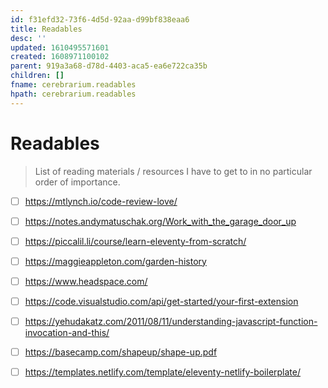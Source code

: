 ```yaml
---
id: f31efd32-73f6-4d5d-92aa-d99bf838eaa6
title: Readables
desc: ''
updated: 1610495571601
created: 1608971100102
parent: 919a3a68-d78d-4403-aca5-ea6e722ca35b
children: []
fname: cerebrarium.readables
hpath: cerebrarium.readables
---
```

# Readables

> List of reading materials / resources I have to get to in no particular order of importance.

- [ ] <https://mtlynch.io/code-review-love/>
- [ ] <https://notes.andymatuschak.org/Work_with_the_garage_door_up>
- [ ] <https://piccalil.li/course/learn-eleventy-from-scratch/>
- [ ] <https://maggieappleton.com/garden-history>
- [ ] <https://www.headspace.com/>
- [ ] <https://code.visualstudio.com/api/get-started/your-first-extension>
- [ ] <https://yehudakatz.com/2011/08/11/understanding-javascript-function-invocation-and-this/>
- [ ] <https://basecamp.com/shapeup/shape-up.pdf>
- [ ] <https://templates.netlify.com/template/eleventy-netlify-boilerplate/>

